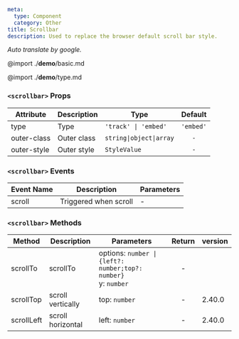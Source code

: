 ```yaml
meta:
  type: Component
  category: Other
title: Scrollbar
description: Used to replace the browser default scroll bar style.
```

*Auto translate by google.*

@import ./__demo__/basic.md

@import ./__demo__/type.md


### `<scrollbar>` Props

|Attribute|Description|Type|Default|
|---|---|---|:---:|
|type|Type|`'track' \| 'embed'`|`'embed'`|
|outer-class|Outer class|`string\|object\|array`|`-`|
|outer-style|Outer style|`StyleValue`|`-`|
### `<scrollbar>` Events

|Event Name|Description|Parameters|
|---|---|---|
|scroll|Triggered when scroll|-|
### `<scrollbar>` Methods

|Method|Description|Parameters|Return|version|
|---|---|---|:---:|:---|
|scrollTo|scrollTo|options: `number \| {left?: number;top?: number}`<br>y: `number`|-||
|scrollTop|scroll vertically|top: `number`|-|2.40.0|
|scrollLeft|scroll horizontal|left: `number`|-|2.40.0|


